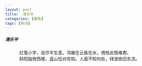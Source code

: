 ```yaml
---
layout: post
title:  清乐平
categories: [晏殊]
tags: [宋词]
---
```


##### 清乐平


　　　 红笺小字，说尽平生意。鸿雁在云鱼在水，惆怅此情难寄。　　
　 
<br>　　　 斜阳独倚西楼，遥山恰对帘钩。人面不知何处，绿波依旧东流。 

　　　　　　　　　　　　　　　　　　　　　　　　 
　　　　　　　　　　　　　　　　　　 
　　　　　　　　　 
　　　　　　　　　　　　　　　　　　　　　　 
　　　　　　　　　　　　　　　　　 
　　　　　　　　　　　　　　　　　　　　　　　　　　　 
 
　　　　　　　 































